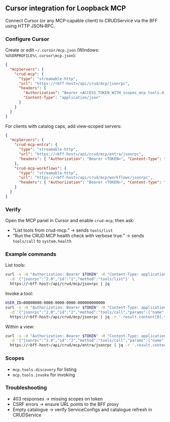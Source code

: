## Cursor integration for Loopback MCP

Connect Cursor (or any MCP‑capable client) to CRUDService via the BFF using HTTP JSON‑RPC.

### Configure Cursor
Create or edit `~/.cursor/mcp.json` (Windows: `%USERPROFILE%\.cursor\mcp.json`):
```json
{
  "mcpServers": {
    "crud-mcp": {
      "type": "streamable-http",
      "url": "https://<bff-host>/api/crud/mcp/jsonrpc",
      "headers": {
        "Authorization": "Bearer <ACCESS_TOKEN_WITH_scopes_mcp.tools.discovery_mcp.tools.invoke>",
        "Content-Type": "application/json"
      }
    }
  }
}
```

For clients with catalog caps, add view‑scoped servers:
```json
{
  "mcpServers": {
    "crud-mcp-entra": {
      "type": "streamable-http",
      "url": "https://<bff-host>/api/crud/mcp/entra/jsonrpc",
      "headers": { "Authorization": "Bearer <TOKEN>", "Content-Type": "application/json" }
    },
    "crud-mcp-workflows": {
      "type": "streamable-http",
      "url": "https://<bff-host>/api/crud/mcp/workflows/jsonrpc",
      "headers": { "Authorization": "Bearer <TOKEN>", "Content-Type": "application/json" }
    }
  }
}
```

### Verify
Open the MCP panel in Cursor and enable `crud-mcp`, then ask:
- “List tools from crud-mcp.” → sends `tools/list`
- “Run the CRUD MCP health check with verbose true.” → sends `tools/call` to `system.health`

### Example commands
List tools:
```bash
curl -s -H "Authorization: Bearer $TOKEN" -H "Content-Type: application/json" \
  -d '{"jsonrpc":"2.0","id":"1","method":"tools/list"}' \
  https://<bff-host>/api/crud/mcp/jsonrpc | jq
```

Invoke a tool:
```bash
USER_ID=00000000-0000-0000-0000-000000000000
curl -s -H "Authorization: Bearer $TOKEN" -H "Content-Type: application/json" \
  -d '{"jsonrpc":"2.0","id":"2","method":"tools/call","params":{"name":"entra.cont.account.get_by_id","arguments":{"SystemIdentifier":"'"$USER_ID"'"}}}' \
  https://<bff-host>/api/crud/mcp/jsonrpc | jq -r '.result.content[0].text' | jq
```

Within a view:
```bash
curl -s -H "Authorization: Bearer $TOKEN" -H "Content-Type: application/json" \
  -d '{"jsonrpc":"2.0","id":"2","method":"tools/call","params":{"name":"entra.cont.account.get_by_id","arguments":{"SystemIdentifier":"'"$USER_ID"'"}}}' \
  https://<bff-host>/api/crud/mcp/entra/jsonrpc | jq -r '.result.content[0].text' | jq
```

### Scopes
- `mcp.tools.discovery` for listing
- `mcp.tools.invoke` for invoking

### Troubleshooting
- 403 responses → missing scopes on token
- CSRF errors → ensure URL points to the BFF proxy
- Empty catalogue → verify ServiceConfigs and catalogue refresh in CRUDService



